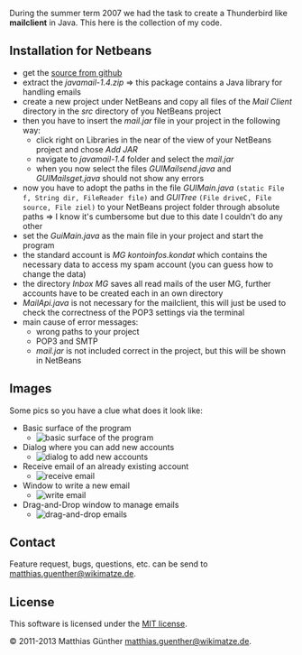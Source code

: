 During the summer term 2007 we had the task to create a Thunderbird like **mailclient**
in Java. This here is the collection of my code.


## Installation for Netbeans

- get the [source from github](https://github.com/matthias-guenther/mailclient )
- extract the *javamail-1.4.zip* => this package contains a Java library for handling emails
- create a new project under NetBeans and copy all files of the *Mail Client* directory in the *src*
  directory of you NetBeans project
- then you have to insert the *mail.jar* file in your project in the following way:
    - click right on Libraries in the near of the view of your NetBeans project and chose *Add JAR*
    - navigate to *javamail-1.4* folder and select the *mail.jar*
    - when you now select the files *GUIMailsend.java* and *GUIMailsget.java* should not show any
      errors
- now you have to adopt the paths in the file *GUIMain.java* `(static File f, String dir, FileReader
  file)` and *GUITree* `(File driveC, File source, File ziel)` to your NetBeans project folder
  through absolute paths => I know it's cumbersome but due to this date I couldn't do any other
- set the *GuiMain.java* as the main file in your project and start the program
- the standard account is *MG kontoinfos.kondat* which contains the necessary data to access my
  spam account (you can guess how to change the data)
- the directory *Inbox MG* saves all read mails of the user MG, further accounts have to be created
  each in an own directory
- *MailApi.java* is not necessary for the mailclient, this will just be used to check the
  correctness of the POP3 settings via the terminal
- main cause of error messages:
    - wrong paths to your project
    - POP3 and SMTP
    - *mail.jar* is not included correct in the project, but this will be shown in NetBeans


## Images

Some pics so you have a clue what does it look like:

- Basic surface of the program
    - ![basic surface of the program](https://github.com/matthias-guenther/mailclient/raw/master/mail_client_1.png)
- Dialog where you can add new accounts
    - ![dialog to add new accounts](https://github.com/matthias-guenther/mailclient/raw/master/mail_client_2.png)
- Receive email of an already existing account
    - ![receive email](https://github.com/matthias-guenther/mailclient/raw/master/mail_client_3.png)
- Window to write a new email
    - ![write email](https://github.com/matthias-guenther/mailclient/raw/master/mail_client_4.png)
- Drag-and-Drop window to manage emails
    - ![drag-and-drop emails](https://github.com/matthias-guenther/mailclient/raw/master/mail_client_5.png)


## Contact

Feature request, bugs, questions, etc. can be send to <matthias.guenther@wikimatze.de>.


## License

This software is licensed under the [MIT license][mit].

© 2011-2013 Matthias Günther <matthias.guenther@wikimatze.de>.

[mit]: http://en.wikipedia.org/wiki/MIT_License
